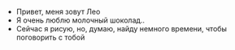 - Привет, меня зовут Лео
- Я очень люблю молочный шоколад.. 
- Сейчас я рисую, но, думаю, найду немного времени, чтобы поговорить с тобой 

<!---
LeoNeo777/LeoNeo777 is a ✨ special ✨ repository because its `README.md` (this file) appears on your GitHub profile.
You can click the Preview link to take a look at your changes.
--->
